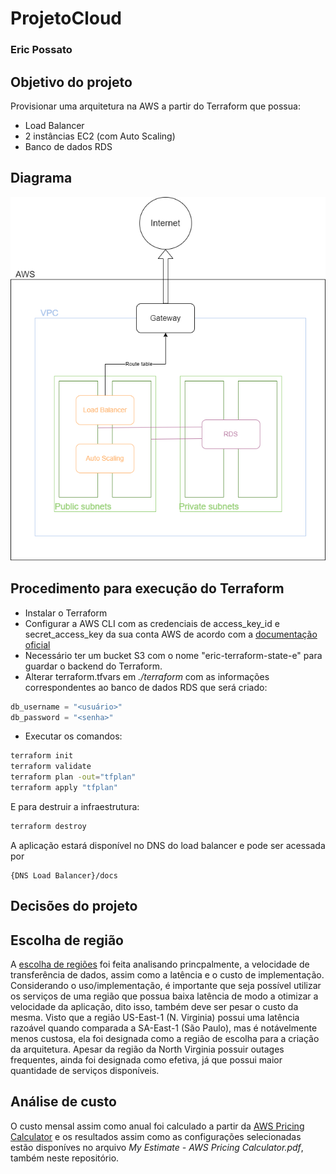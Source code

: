 # ProjetoCloud
### Eric Possato

## Objetivo do projeto
Provisionar uma arquitetura na AWS a partir do Terraform que possua:
- Load Balancer
- 2 instâncias EC2 (com Auto Scaling)
- Banco de dados RDS

## Diagrama
![Diagrama](DiagramaCloud.png)
## Procedimento para execução do Terraform

- Instalar o Terraform
- Configurar a AWS CLI com as credenciais de access_key_id e secret_access_key da sua conta AWS de acordo com a [documentação oficial](https://docs.aws.amazon.com/cli/latest/userguide/cli-configure-envvars.html)
- Necessário ter um bucket S3 com o nome "eric-terraform-state-e" para guardar o backend do Terraform.
- Alterar terraform.tfvars em *./terraform* com as informações correspondentes ao banco de dados RDS que será criado:
```python
db_username = "<usuário>"
db_password = "<senha>"
```
- Executar os comandos:
```bash
terraform init
terraform validate
terraform plan -out="tfplan"
terraform apply "tfplan"
```

E para destruir a infraestrutura:
```bash
terraform destroy
```

A aplicação estará disponível no DNS do load balancer e pode ser acessada por
```
{DNS Load Balancer}/docs
```

## Decisões do projeto

## Escolha de região

A [escolha de regiões](https://www.concurrencylabs.com/blog/choose-your-aws-region-wisely) foi feita analisando princpalmente, a velocidade de transferência de dados, assim como a latência e o custo de implementação. Considerando o uso/implementação, é importante que seja possível utilizar os serviços de uma região que possua baixa latência de modo a otimizar a velocidade da aplicação, dito isso, também deve ser pesar o custo da mesma. Visto que a região US-East-1 (N. Virginia) possui uma latência razoável quando comparada a SA-East-1 (São Paulo), mas é notávelmente menos custosa, ela foi designada como a região de escolha para a criação da arquitetura. Apesar da região da North Virginia possuir outages frequentes, ainda foi designada como efetiva, já que possui maior quantidade de serviços disponíveis.

## Análise de custo
O custo mensal assim como anual foi calculado a partir da [AWS Pricing Calculator](https://calculator.aws/#/) e os resultados assim como as configurações selecionadas estão disponíves no arquivo *My Estimate - AWS Pricing Calculator.pdf*, também neste repositório.

